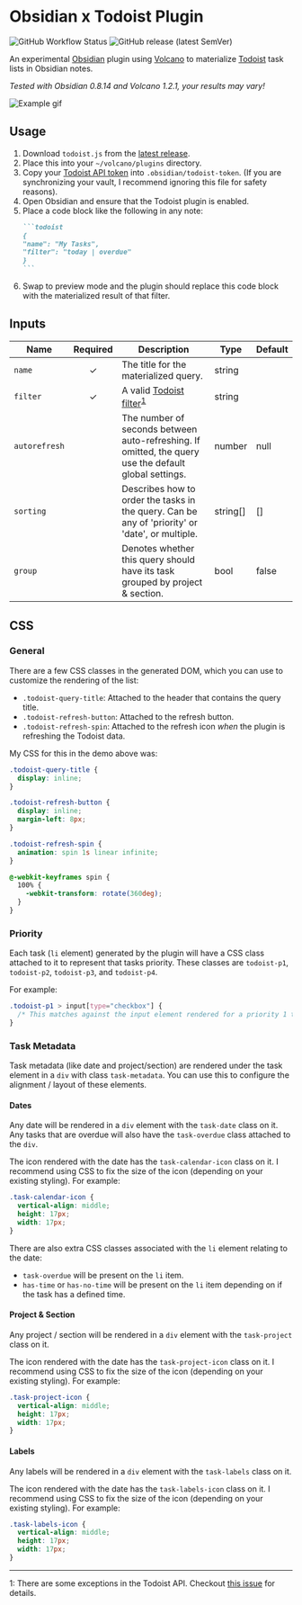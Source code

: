 # Obsidian x Todoist Plugin

![GitHub Workflow Status](https://img.shields.io/github/workflow/status/jamiebrynes7/obsidian-todoist-plugin/premerge?style=for-the-badge) ![GitHub release (latest SemVer)](https://img.shields.io/github/v/release/jamiebrynes7/obsidian-todoist-plugin?style=for-the-badge)

An experimental [Obsidian](https://obsidian.md/) plugin using [Volcano](https://github.com/kognise/volcano) to materialize [Todoist](https://todoist.com/) task lists in Obsidian notes.

_Tested with Obsidian 0.8.14 and Volcano 1.2.1, your results may vary!_

![Example gif](./.github/obsidian-todoist-sync.gif)

## Usage

1. Download `todoist.js` from the [latest release](https://github.com/jamiebrynes7/obsidian-todoist-plugin/releases).
2. Place this into your `~/volcano/plugins` directory.
3. Copy your [Todoist API token](https://todoist.com/prefs/integrations) into `.obsidian/todoist-token`. (If you are synchronizing your vault, I recommend ignoring this file for safety reasons).
4. Open Obsidian and ensure that the Todoist plugin is enabled.
5. Place a code block like the following in any note:
   ````markdown
   ```todoist
   {
   "name": "My Tasks",
   "filter": "today | overdue"
   }
   ```
   ````
6. Swap to preview mode and the plugin should replace this code block with the materialized result of that filter.

## Inputs

| Name          | Required | Description                                                                                                       | Type     | Default |
| ------------- | :------: | ----------------------------------------------------------------------------------------------------------------- | -------- | ------- |
| `name`        |    ✓     | The title for the materialized query.                                                                             | string   |         |
| `filter`      |    ✓     | A valid [Todoist filter](https://get.todoist.help/hc/en-us/articles/205248842-Filters)<sup>[1](#footnote-1)</sup> | string   |         |
| `autorefresh` |          | The number of seconds between auto-refreshing. If omitted, the query use the default global settings.             | number   | null    |
| `sorting`     |          | Describes how to order the tasks in the query. Can be any of 'priority' or 'date', or multiple.                   | string[] | []      |
| `group`       |          | Denotes whether this query should have its task grouped by project & section.                                     | bool     | false   |

## CSS

### General

There are a few CSS classes in the generated DOM, which you can use to customize the rendering of the list:

- `.todoist-query-title`: Attached to the header that contains the query title.
- `.todoist-refresh-button`: Attached to the refresh button.
- `.todoist-refresh-spin`: Attached to the refresh icon _when_ the plugin is refreshing the Todoist data.

My CSS for this in the demo above was:

```css
.todoist-query-title {
  display: inline;
}

.todoist-refresh-button {
  display: inline;
  margin-left: 8px;
}

.todoist-refresh-spin {
  animation: spin 1s linear infinite;
}

@-webkit-keyframes spin {
  100% {
    -webkit-transform: rotate(360deg);
  }
}
```

### Priority

Each task (`li` element) generated by the plugin will have a CSS class attached to it to represent that tasks priority. These classes are `todoist-p1`, `todoist-p2`, `todoist-p3`, and `todoist-p4`.

For example:

```css
.todoist-p1 > input[type="checkbox"] {
  /* This matches against the input element rendered for a priority 1 task. */
}
```

### Task Metadata

Task metadata (like date and project/section) are rendered under the task element in a `div` with class `task-metadata`. You can use this to configure the alignment / layout of these elements.

#### Dates

Any date will be rendered in a `div` element with the `task-date` class on it. Any tasks that are overdue will also have the `task-overdue` class attached to the `div`.

The icon rendered with the date has the `task-calendar-icon` class on it. I recommend using CSS to fix the size of the icon (depending on your existing styling). For example:

```css
.task-calendar-icon {
  vertical-align: middle;
  height: 17px;
  width: 17px;
}
```

There are also extra CSS classes associated with the `li` element relating to the date:

- `task-overdue` will be present on the `li` item.
- `has-time` or `has-no-time` will be present on the `li` item depending on if the task has a defined time.

#### Project & Section

Any project / section will be rendered in a `div` element with the `task-project` class on it.

The icon rendered with the date has the `task-project-icon` class on it. I recommend using CSS to fix the size of the icon (depending on your existing styling). For example:

```css
.task-project-icon {
  vertical-align: middle;
  height: 17px;
  width: 17px;
}
```

#### Labels

Any labels will be rendered in a `div` element with the `task-labels` class on it.

The icon rendered with the date has the `task-labels-icon` class on it. I recommend using CSS to fix the size of the icon (depending on your existing styling). For example:

```css
.task-labels-icon {
  vertical-align: middle;
  height: 17px;
  width: 17px;
}
```

---

<a name="footnote-1">1</a>: There are some exceptions in the Todoist API. Checkout [this issue](https://github.com/jamiebrynes7/obsidian-todoist-plugin/issues/34) for details.
